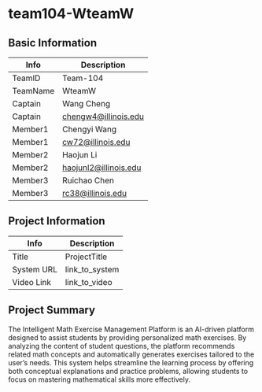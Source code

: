 # team104-WteamW

## Basic Information

|   Info      |        Description     |
| ----------- | ---------------------- |
| TeamID      |        Team-104        |
| TeamName    |         WteamW         |
| Captain     |       Wang Cheng       |
| Captain     |  chengw4@illinois.edu  |
| Member1     |     Chengyi Wang       |
| Member1     |   cw72@illinois.edu    |
| Member2     |       Haojun Li        |
| Member2     |  haojunl2@illinois.edu |
| Member3     |     Ruichao Chen       |
| Member3     |    rc38@illinois.edu   |

## Project Information

|   Info      |        Description     |
| ----------- | ---------------------- |
|  Title      |       ProjectTitle     |
| System URL  |      link_to_system    |
| Video Link  |      link_to_video     |

## Project Summary

The Intelligent Math Exercise Management Platform is an AI-driven platform designed to assist students by providing personalized math exercises. By analyzing the content of student questions, the platform recommends related math concepts and automatically generates exercises tailored to the user’s needs. This system helps streamline the learning process by offering both conceptual explanations and practice problems, allowing students to focus on mastering mathematical skills more effectively.


